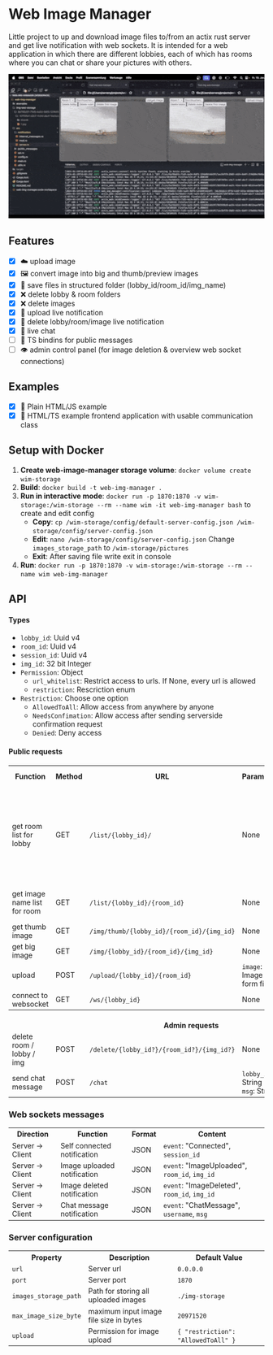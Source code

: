 # Web Image Manager

Little project to up and download image files to/from an actix rust server and get live notification with web sockets. It is intended for a web application in which there are different lobbies, each of which has rooms where you can chat or share your pictures with others.

<p align="center">
  <img src="demo_animation.gif"/>
</p>

## Features

- [x] ☁️ upload image
- [x] 🖼️ convert image into big and thumb/preview images
- [x] 📁 save files in structured folder (lobby_id/room_id/img_name)
- [x] ❌ delete lobby & room folders
- [x] ❌ delete images
- [x] 📰 upload live notification
- [x] 📰 delete lobby/room/image live notification
- [x] 💬 live chat
- [ ] 🔗 TS bindins for public messages
- [ ] 👁️ admin control panel (for image deletion & overview web socket connections)

## Examples

- [x] 🧸 Plain HTML/JS example
- [x] 🧸 HTML/TS example frontend application with usable communication class

## Setup with Docker

1. **Create web-image-manager storage volume**: `docker volume create wim-storage`
2. **Build**: `docker build -t web-img-manager .`
3. **Run in interactive mode**: `docker run -p 1870:1870 -v wim-storage:/wim-storage --rm --name wim -it web-img-manager bash` to create and edit config
   - **Copy**: `cp /wim-storage/config/default-server-config.json /wim-storage/config/server-config.json`
   - **Edit**: `nano /wim-storage/config/server-config.json` Change `images_storage_path` to `/wim-storage/pictures`
   - **Exit**: After saving file write exit in console
4. **Run**: `docker run -p 1870:1870 -v wim-storage:/wim-storage --rm --name wim web-img-manager`

## API

#### Types

- `lobby_id`: Uuid v4
- `room_id`: Uuid v4
- `session_id`: Uuid v4
- `img_id`: 32 bit Integer
- `Permission`: Object
  - `url_whitelist`: Restrict access to urls. If None, every url is allowed
  - `restriction`: Rescriction enum
- `Restriction`: Choose one option <ul>
  <li><code>AllowedToAll</code>: Allow access from anywhere by anyone</li>
  <li><code>NeedsConfimation</code>: Allow access after sending serverside confirmation request</li>
  <li><code>Denied</code>: Deny access</li>
</ul>

#### Public requests

<table>
  <tr>
    <th>Function</th>
    <th>Method</th>
    <th>URL</th>
    <th>Parameters</th>
    <th>Return format</th>
    <th>Returns</th>
  </tr>
  <tr>
    <td>get room list for lobby</td>
    <td>GET</td>
    <td><code>/list/{lobby_id}/</code></td>
    <td>None</td>
    <td>JSON</td>
    <td>JSON encoded list of room_id's <br><code>["9b5938c0-ae34-42a4-b459-06124ae70ffa", "10f70fb4-c9c7-4c0d-abcf-13e2cd49a85a"]</code></td>
  </tr>
  <tr>
    <td>get image name list for room</td>
    <td>GET</td>
    <td><code>/list/{lobby_id}/{room_id}</code></td>
    <td>None</td>
    <td>JSON</td>
    <td>JSON encoded list of int img_id's <br><code>[1,2,3,4,8]</code></td>
  </tr>
  <tr>
    <td>get thumb image</td>
    <td>GET</td>
    <td><code>/img/thumb/{lobby_id}/{room_id}/{img_id}</code></td>
    <td>None</td>
    <td>.jpg</td>
    <td>thumb image file</td>
  </tr>
  <tr>
    <td>get big image</td>
    <td>GET</td>
    <td><code>/img/{lobby_id}/{room_id}/{img_id}</code></td>
    <td>None</td>
    <td>.jpg</td>
    <td>image file</td>
  </tr>
  <tr>
    <td>upload</td>
    <td>POST</td>
    <td><code>/upload/{lobby_id}/{room_id}</code></td>
    <td><code>image</code>: Image as form file</td>
    <td>JSON</td>
    <td>image upload result<br><code>{ img_id: 3 }</code></td>
  </tr>
  <tr>
    <td>connect to websocket</td>
    <td>GET</td>
    <td><code>/ws/{lobby_id}</code></td>
    <td>None</td>
    <td>JSON</td>
    <td>null</td>
  </tr>
  <tr>
    <th colspan="6"><br>Admin requests</th>
  </tr>
 <tr>
    <td>delete room / lobby / img</td>
    <td>POST</td>
    <td><code>/delete/{lobby_id?}/{room_id?}/{img_id?}</code></td>
    <td>None</td>
    <td>JSON</td>
    <td>null</td>
  </tr>
<tr>
    <td>send chat message</td>
    <td>POST</td>
    <td><code>/chat</code></td>
    <td><code>lobby_id</code>: String<br><code>msg</code>: String<br></td>
    <td>JSON</td>
    <td>null</td>
  </tr>
</table>

### Web sockets messages

<table>
  <tr>
    <th>Direction</th>
    <th>Function</th>
    <th>Format</th>
    <th>Content</th>
  </tr>
  <tr>
    <td>Server -> Client</td>
    <td>Self connected notification</td>
    <td>JSON</td>
    <td><code>event</code>: "Connected", <code>session_id</code></td>
  </tr>
  <tr>
    <td>Server -> Client</td>
    <td>Image uploaded notification</td>
    <td>JSON</td>
    <td><code>event</code>: "ImageUploaded", <code>room_id</code>, <code>img_id</code></td>
  </tr>
  <tr>
    <td>Server -> Client</td>
    <td>Image deleted notification</td>
    <td>JSON</td>
    <td><code>event</code>: "ImageDeleted", <code>room_id</code>, <code>img_id</code></td>
  </tr>
  <tr>
    <td>Server -> Client</td>
    <td>Chat message notification</td>
    <td>JSON</td>
    <td><code>event</code>: "ChatMessage", <code>username</code>, <code>msg</code></td>
  </tr>
</table>

### Server configuration

<table>
  <tr>
    <th>Property</th>
    <th>Description</th>
    <th>Default Value</th>
  </tr>
  <tr>
    <td><code>url</code></td>
    <td>Server url</td>
    <td><code>0.0.0.0</code></td>
  </tr>
  <tr>
    <td><code>port</code></td>
    <td>Server port</td>
    <td><code>1870</code></td>
  </tr>
  <tr>
    <td><code>images_storage_path</code></td>
    <td>Path for storing all uploaded images</td>
    <td><code>./img-storage</code></td>
  </tr>
  <tr>
    <td><code>max_image_size_byte</code></td>
    <td>maximum input image file size in bytes</td>
    <td><code>20971520</code></td>
  </tr>
  <tr>
    <td><code>upload</code></td>
    <td>Permission for image upload</td>
    <td><code>{ "restriction": "AllowedToAll" }</code></td>
  </tr>
</table>
